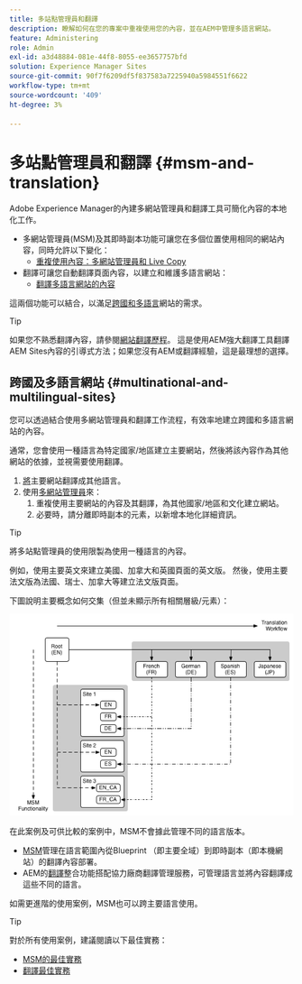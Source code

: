 ```yaml
---
title: 多站點管理員和翻譯
description: 瞭解如何在您的專案中重複使用您的內容，並在AEM中管理多語言網站。
feature: Administering
role: Admin
exl-id: a3d48884-081e-44f8-8055-ee3657757bfd
solution: Experience Manager Sites
source-git-commit: 90f7f6209df5f837583a7225940a5984551f6622
workflow-type: tm+mt
source-wordcount: '409'
ht-degree: 3%

---
```


# 多站點管理員和翻譯 {#msm-and-translation}

Adobe Experience Manager的內建多網站管理員和翻譯工具可簡化內容的本地化工作。

* 多網站管理員(MSM)及其即時副本功能可讓您在多個位置使用相同的網站內容，同時允許以下變化：
   * [重複使用內容：多網站管理員和 Live Copy](msm/overview.md)
* 翻譯可讓您自動翻譯頁面內容，以建立和維護多語言網站：
   * [翻譯多語言網站的內容](translation/overview.md)

這兩個功能可以結合，以滿足[跨國和多語言](#multinational-and-multilingual-sites)網站的需求。

>[!TIP]
>
>如果您不熟悉翻譯內容，請參閱[網站翻譯歷程](/help/journey-sites/translation/overview.md)。 這是使用AEM強大翻譯工具翻譯AEM Sites內容的引導式方法；如果您沒有AEM或翻譯經驗，這是最理想的選擇。

## 跨國及多語言網站 {#multinational-and-multilingual-sites}

您可以透過結合使用多網站管理員和翻譯工作流程，有效率地建立跨國和多語言網站的內容。

通常，您會使用一種語言為特定國家/地區建立主要網站，然後將該內容作為其他網站的依據，並視需要使用翻譯。

1. [將](translation/overview.md)主要網站翻譯成其他語言。
1. 使用[多網站管理員](msm/overview.md)來：
   1. 重複使用主要網站的內容及其翻譯，為其他國家/地區和文化建立網站。
   1. 必要時，請分離即時副本的元素，以新增本地化詳細資訊。

>[!TIP]
>
>將多站點管理員的使用限製為使用一種語言的內容。
>
>例如，使用主要英文來建立美國、加拿大和英國頁面的英文版。 然後，使用主要法文版為法國、瑞士、加拿大等建立法文版頁面。

下圖說明主要概念如何交集（但並未顯示所有相關層級/元素）：

![本地化概觀](assets/localization-overview.png)

在此案例及可供比較的案例中，MSM不會據此管理不同的語言版本。

* [MSM](msm/overview.md)管理在語言範圍內從Blueprint （即主要全域）到即時副本（即本機網站）的翻譯內容部署。
* AEM的[翻譯](translation/overview.md)整合功能搭配協力廠商翻譯管理服務，可管理語言並將內容翻譯成這些不同的語言。

如需更進階的使用案例，MSM也可以跨主要語言使用。

>[!TIP]
>
>對於所有使用案例，建議閱讀以下最佳實務：
>
>* [MSM的最佳實務](msm/best-practices.md)
>* [翻譯最佳實務](translation/best-practices.md)
